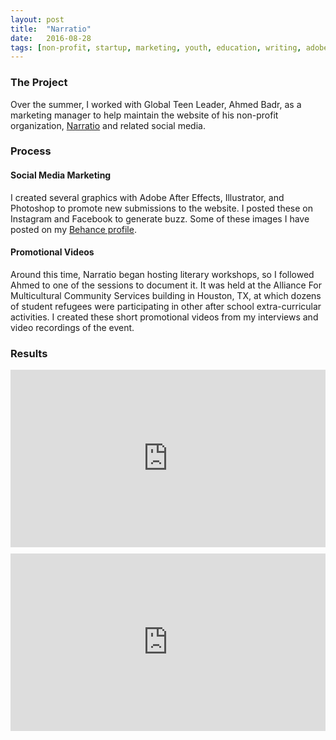 ```yaml
---
layout: post
title:  "Narratio"
date:   2016-08-28
tags: [non-profit, startup, marketing, youth, education, writing, adobe after effects, adobe premiere pro]
---
```

<!--Include screenshots-->

### The Project
Over the summer, I worked with Global Teen Leader, Ahmed Badr, as a marketing manager to help maintain the website of his non-profit organization, [Narratio](https://narratio.org/story/) and related social media.

### Process

#### Social Media Marketing
I created several graphics with Adobe After Effects, Illustrator, and Photoshop to promote new submissions to the website. I posted these on Instagram and Facebook to generate buzz. Some of these images I have posted on my [Behance profile](https://www.behance.net/gallery/42485647/Narratio-Graphics).

#### Promotional Videos
Around this time, Narratio began hosting literary workshops, so I followed Ahmed to one of the sessions to document it. It was held at the Alliance For Multicultural Community Services building in Houston, TX, at which dozens of student refugees were participating in other after school extra-curricular activities. I created these short promotional videos from my interviews and video recordings of the event.

### Results
<div style="position:relative;height:0;padding-bottom:56.25%; margin-bottom:2%;"><iframe src="https://player.vimeo.com/video/210158607" width="640" height="360" frameborder="0" style="position:absolute;width:100%;height:100%;left:0" allowfullscreen></iframe></div>

<div style="position:relative;height:0;padding-bottom:56.25%; margin-bottom:2%;"><iframe src="https://player.vimeo.com/video/210158708" width="640" height="360" frameborder="0" style="position:absolute;width:100%;height:100%;left:0" allowfullscreen></iframe></div>
